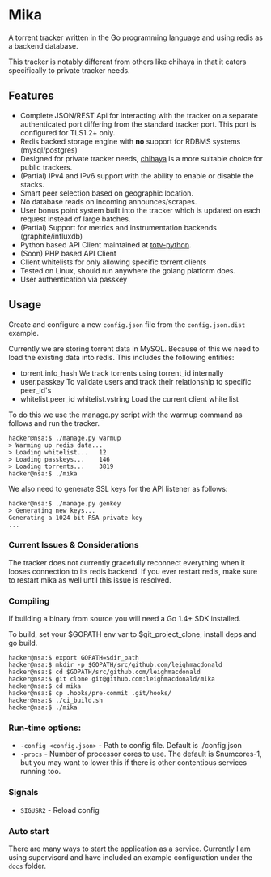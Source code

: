 # Mika

A torrent tracker written in the Go programming language and using redis
as a backend database.

This tracker is notably different from others like chihaya in that it caters specifically
to private tracker needs.


## Features

- Complete JSON/REST Api for interacting with the tracker on a separate authenticated
port differing from the standard tracker port. This port is configured for TLS1.2+ only.
- Redis backed storage engine with **no** support for RDBMS systems (mysql/postgres)
- Designed for private tracker needs, [chihaya](https://github.com/chihaya/chihaya) is a more suitable 
choice for public trackers.
- (Partial) IPv4 and IPv6 support with the ability to enable or disable the stacks.
- Smart peer selection based on geographic location.
- No database reads on incoming announces/scrapes.
- User bonus point system built into the tracker which is updated on each request instead of large batches.
- (Partial) Support for metrics and instrumentation backends (graphite/influxdb)
- Python based API Client maintained at [totv-python](https://github.com/ToTV/totv-python).
- (Soon) PHP based API Client
- Client whitelists for only allowing specific torrent clients
- Tested on Linux, should run anywhere the golang platform does.
- User authentication via passkey

## Usage

Create and configure a new `config.json` file from the `config.json.dist` example. 

Currently we are storing torrent data in MySQL. Because of this we need
to load the existing data into redis. This includes the following entities:

- torrent.info_hash We track torrents using torrent_id internally
- user.passkey To validate users and track their relationship to specific peer_id's
- whitelist.peer_id whitelist.vstring Load the current client white list

To do this we use the manage.py script with the warmup command as follows and run 
the tracker.

    hacker@nsa:$ ./manage.py warmup
    > Warming up redis data...
    > Loading whitelist...   12
    > Loading passkeys...    146
    > Loading torrents...    3819
    hacker@nsa:$ ./mika
    
We also need to generate SSL keys for the API listener as follows:
    
    hacker@nsa:$ ./manage.py genkey
    > Generating new keys...
    Generating a 1024 bit RSA private key
    ...
    
    
### Current Issues & Considerations
    
The tracker does not currently gracefully reconnect everything when it looses connection
 to its redis backend. If you ever restart redis, make sure to restart mika as well until
 this issue is resolved.    
### Compiling

If building a binary from source you will need a Go 1.4+ SDK installed.

To build, set your $GOPATH env var to $git_project_clone, install deps and go build.
    
    hacker@nsa:$ export GOPATH=$dir_path
    hacker@nsa:$ mkdir -p $GOPATH/src/github.com/leighmacdonald
    hacker@nsa:$ cd $GOPATH/src/github.com/leighmacdonald
    hacker@nsa:$ git clone git@github.com:leighmacdonald/mika
    hacker@nsa:$ cd mika 
    hacker@nsa:$ cp .hooks/pre-commit .git/hooks/
    hacker@nsa:$ ./ci_build.sh
    hacker@nsa:$ ./mika

### Run-time options:

* `-config <config.json>` - Path to config file. Default is ./config.json
* `-procs` - Number of processor cores to use. The default is $numcores-1, but you may want
to lower this if there is other contentious services running too.


### Signals

* `SIGUSR2` - Reload config


### Auto start

There are many ways to start the application as a service. Currently I am using
supervisord and have included an example configuration under the `docs` folder.